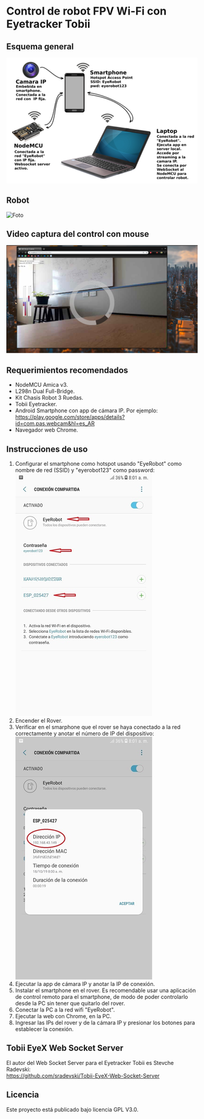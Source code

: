# Control de robot FPV Wi-Fi con Eyetracker Tobii

## Esquema general
![Esquema](Img/GeneralSchemeLR.png)  

## Robot
![Foto](Img/Assembling_6.jpg)  

## Video captura del control con mouse
[![Demo FPV](Img/Screenshot.png)](https://www.youtube.com/watch?v=7270GWGmxQA)  

## Requerimientos recomendados

  - NodeMCU Amica v3.  
  - L298n Dual Full-Bridge.  
  - Kit Chasis Robot 3 Ruedas.  
  - Tobii Eyetracker.  
  - Android Smartphone con app de cámara IP. Por ejemplo:  
  https://play.google.com/store/apps/details?id=com.pas.webcam&hl=es_AR 
  - Navegador web Chrome.  

## Instrucciones de uso

  1. Configurar el smartphone como hotspot usando "EyeRobot" como nombre de red (SSID) y "eyerobot123" como password:  
  ![Android AP](Img/smartphone_ap_LR.jpg)
  2. Encender el Rover.  
  3. Verificar en el smarphone que el rover se haya conectado a la red correctamente y anotar el número de IP del dispositivo:  
  ![Foto](Img/smartphone_rover_ip_LR.jpg)
  4. Ejecutar la app de cámara IP y anotar la IP de conexión.  
  5. Instalar el smartphone en el rover. Es recomendable usar una aplicación de control remoto para el smartphone, de modo de poder controlarlo desde la PC sin tener que quitarlo del rover.  
  6. Conectar la PC a la red wifi "EyeRobot".  
  7. Ejecutar la web con Chrome, en la PC.  
  8. Ingresar las IPs del rover y de la cámara IP y presionar los botones para establecer la conexión.  

## Tobii EyeX Web Socket Server

El autor del Web Socket Server para el Eyetracker Tobii es Stevche Radevski:  
https://github.com/sradevski/Tobii-EyeX-Web-Socket-Server  


## Licencia

Este proyecto está publicado bajo licencia GPL V3.0.